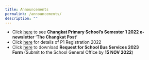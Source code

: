```yaml
---
title: Announcements
permalink: /announcements/
description: ""
---
```

* Click [here](https://drive.google.com/drive/folders/1iihlma7f9XTbujtHhbza81o_oxJApHWM?usp=sharing) to see **Changkat Primary School’s Semester 1 2022 e-newsletter ‘The Changkat Post’**
* Click [here](https://www.moe.gov.sg/primary/p1-registration) for details of P1 Registration 2022
* Click [here](https://drive.google.com/file/d/1qnc8Kmu379RGQILT6lSl9yHFZNIABv6r/view?usp=sharing) to download **Request for School Bus Services 2023 Form** (Submit to the School General Office by **15 NOV 2022**)  
